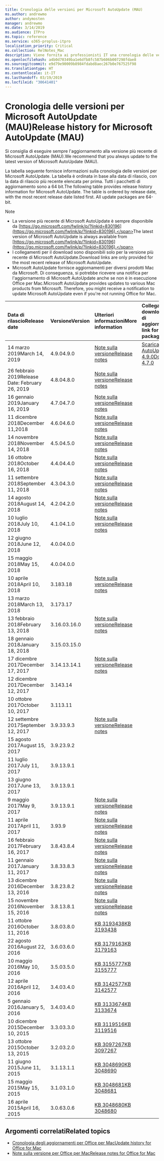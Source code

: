 ```yaml
---
title: Cronologia delle versioni per Microsoft AutoUpdate (MAU)
ms.author: andrewmo
author: andymosten
manager: andrewmo
ms.date: 3/14/2019
ms.audience: ITPro
ms.topic: reference
ms.service: o365-proplus-itpro
localization_priority: Critical
ms.collection: RelNotes_Mac
description: Viene fornita ai professionisti IT una cronologia delle versioni per Microsoft AutoUpdate (MAU)
ms.openlocfilehash: a4b0d70349ba1e6dfb8fc587b606b007298fdae8
ms.sourcegitcommit: e9d79e90009b8984fdabd8aec267b0e767525f98
ms.translationtype: HT
ms.contentlocale: it-IT
ms.lasthandoff: 03/19/2019
ms.locfileid: "30641401"
---
```

# <a name="release-history-for-microsoft-autoupdate-mau"></a><span data-ttu-id="8092d-103">Cronologia delle versioni per Microsoft AutoUpdate (MAU)</span><span class="sxs-lookup"><span data-stu-id="8092d-103">Release history for Microsoft AutoUpdate (MAU)</span></span>
 
<span data-ttu-id="8092d-104">Si consiglia di eseguire sempre l'aggiornamento alla versione più recente di Microsoft AutoUpdate (MAU).</span><span class="sxs-lookup"><span data-stu-id="8092d-104">We recommend that you always update to the latest version of Microsoft AutoUpdate (MAU).</span></span>

<span data-ttu-id="8092d-p101">La tabella seguente fornisce informazioni sulla cronologia delle versioni per Microsoft AutoUpdate. La tabella è ordinata in base alla data di rilascio, con la data di rilascio più recente elencata per prima. Tutti i pacchetti di aggiornamento sono a 64 bit.</span><span class="sxs-lookup"><span data-stu-id="8092d-p101">The following table provides release history information for Microsoft AutoUpdate. The table is ordered by release date, with the most recent release date listed first. All update packages are 64-bit.</span></span>


> [!NOTE]
> - <span data-ttu-id="8092d-108">La versione più recente di Microsoft AutoUpdate è sempre disponibile da [https://go.microsoft.com/fwlink/p/?linkid=830196](https://go.microsoft.com/fwlink/p/?linkid=830196).</span><span class="sxs-lookup"><span data-stu-id="8092d-108">The latest version of Microsoft AutoUpdate is always available from [https://go.microsoft.com/fwlink/p/?linkid=830196](https://go.microsoft.com/fwlink/p/?linkid=830196).</span></span>
> - <span data-ttu-id="8092d-109">I collegamenti per il download sono disponibili solo per la versione più recente di Microsoft AutoUpdate.</span><span class="sxs-lookup"><span data-stu-id="8092d-109">Download links are only provided for the most recent release of Microsoft AutoUpdate.</span></span>
> - <span data-ttu-id="8092d-p102">Microsoft AutoUpdate fornisce aggiornamenti per diversi prodotti Mac da Microsoft. Di conseguenza, si potrebbe ricevere una notifica per l'aggiornamento di Microsoft AutoUpdate anche se non è in esecuzione Office per Mac.</span><span class="sxs-lookup"><span data-stu-id="8092d-p102">Microsoft AutoUpdate provides updates to various Mac products from Microsoft. Therefore, you might receive a notification to update Microsoft AutoUpdate even if you're not running Office for Mac.</span></span>
  
|<span data-ttu-id="8092d-112">**Data di rilascio**</span><span class="sxs-lookup"><span data-stu-id="8092d-112">**Release date**</span></span>|<span data-ttu-id="8092d-113">**Versione**</span><span class="sxs-lookup"><span data-stu-id="8092d-113">**Version**</span></span>|<span data-ttu-id="8092d-114">**Ulteriori informazioni**</span><span class="sxs-lookup"><span data-stu-id="8092d-114">**More information**</span></span>|<span data-ttu-id="8092d-115">**Collegamento per il download del pacchetto di aggiornamento**</span><span class="sxs-lookup"><span data-stu-id="8092d-115">**Download link for the update package**</span></span>|
|:-----|:-----|:-----|:-----|
|<span data-ttu-id="8092d-116">14 marzo 2019</span><span class="sxs-lookup"><span data-stu-id="8092d-116">March 14, 2019</span></span> <br/>|<span data-ttu-id="8092d-117">4.9.0</span><span class="sxs-lookup"><span data-stu-id="8092d-117">4.9.0</span></span> <br/> | [<span data-ttu-id="8092d-118">Note sulla versione</span><span class="sxs-lookup"><span data-stu-id="8092d-118">Release notes</span></span>](release-notes-office-for-mac.md#march-2019-release) <br/> |[<span data-ttu-id="8092d-119">Scarica Microsoft AutoUpdate 4.9.0</span><span class="sxs-lookup"><span data-stu-id="8092d-119">Download MAU 4.7.0</span></span>](https://go.microsoft.com/fwlink/p/?linkid=830196) <br/> |
|<span data-ttu-id="8092d-120">26 febbraio 2019</span><span class="sxs-lookup"><span data-stu-id="8092d-120">Release Date: February 26, 2019</span></span> <br/>|<span data-ttu-id="8092d-121">4.8.0</span><span class="sxs-lookup"><span data-stu-id="8092d-121">4.8.0</span></span> <br/> | [<span data-ttu-id="8092d-122">Note sulla versione</span><span class="sxs-lookup"><span data-stu-id="8092d-122">Release notes</span></span>](release-notes-office-for-mac.md#january-2019-release) <br/> |<br/> |
|<span data-ttu-id="8092d-123">16 gennaio 2019</span><span class="sxs-lookup"><span data-stu-id="8092d-123">January 16, 2019</span></span> <br/>|<span data-ttu-id="8092d-124">4.7.0</span><span class="sxs-lookup"><span data-stu-id="8092d-124">4.7.0</span></span> <br/> | [<span data-ttu-id="8092d-125">Note sulla versione</span><span class="sxs-lookup"><span data-stu-id="8092d-125">Release notes</span></span>](release-notes-office-for-mac.md#january-2019-release) <br/> | |
|<span data-ttu-id="8092d-126">11 dicembre 2018</span><span class="sxs-lookup"><span data-stu-id="8092d-126">December 11,2018</span></span> <br/>|<span data-ttu-id="8092d-127">4.6.0</span><span class="sxs-lookup"><span data-stu-id="8092d-127">4.6.0</span></span> <br/> | [<span data-ttu-id="8092d-128">Note sulla versione</span><span class="sxs-lookup"><span data-stu-id="8092d-128">Release notes</span></span>](release-notes-office-for-mac.md#december-2018-release) <br/> ||
|<span data-ttu-id="8092d-129">14 novembre 2018</span><span class="sxs-lookup"><span data-stu-id="8092d-129">November 14, 2018</span></span> <br/> |<span data-ttu-id="8092d-130">4.5.0</span><span class="sxs-lookup"><span data-stu-id="8092d-130">4.5.0</span></span> <br/> |[<span data-ttu-id="8092d-131">Note sulla versione</span><span class="sxs-lookup"><span data-stu-id="8092d-131">Release notes</span></span>](release-notes-office-for-mac.md#november-2018-release) <br/> | |
|<span data-ttu-id="8092d-132">16 ottobre 2018</span><span class="sxs-lookup"><span data-stu-id="8092d-132">October 16, 2018</span></span> <br/> |<span data-ttu-id="8092d-133">4.4.0</span><span class="sxs-lookup"><span data-stu-id="8092d-133">4.4.0</span></span> <br/> |[<span data-ttu-id="8092d-134">Note sulla versione</span><span class="sxs-lookup"><span data-stu-id="8092d-134">Release notes</span></span>](release-notes-office-for-mac.md#october-2018-release) <br/> | |
|<span data-ttu-id="8092d-135">11 settembre 2018</span><span class="sxs-lookup"><span data-stu-id="8092d-135">September 11, 2018</span></span>  <br/> |<span data-ttu-id="8092d-136">4.3.0</span><span class="sxs-lookup"><span data-stu-id="8092d-136">4.3.0</span></span>  <br/> |[<span data-ttu-id="8092d-137">Note sulla versione</span><span class="sxs-lookup"><span data-stu-id="8092d-137">Release notes</span></span>](release-notes-office-for-mac.md#september-2018-release) <br/> | |
|<span data-ttu-id="8092d-138">14 agosto 2018</span><span class="sxs-lookup"><span data-stu-id="8092d-138">August 14, 2018</span></span>  <br/> |<span data-ttu-id="8092d-139">4.2.0</span><span class="sxs-lookup"><span data-stu-id="8092d-139">4.2.0</span></span>  <br/> |[<span data-ttu-id="8092d-140">Note sulla versione</span><span class="sxs-lookup"><span data-stu-id="8092d-140">Release notes</span></span>](release-notes-office-for-mac.md#august-2018-release) <br/> | |
|<span data-ttu-id="8092d-141">10 luglio 2018</span><span class="sxs-lookup"><span data-stu-id="8092d-141">July 10, 2018</span></span>  <br/> |<span data-ttu-id="8092d-142">4.1.0</span><span class="sxs-lookup"><span data-stu-id="8092d-142">4.1.0</span></span>  <br/> |[<span data-ttu-id="8092d-143">Note sulla versione</span><span class="sxs-lookup"><span data-stu-id="8092d-143">Release notes</span></span>](release-notes-office-for-mac.md#july-2018-release) <br/> | |
|<span data-ttu-id="8092d-144">12 giugno 2018</span><span class="sxs-lookup"><span data-stu-id="8092d-144">June 12, 2018</span></span>  <br/> |<span data-ttu-id="8092d-145">4.0.0</span><span class="sxs-lookup"><span data-stu-id="8092d-145">4.0.0</span></span>  <br/> |||
|<span data-ttu-id="8092d-146">15 maggio 2018</span><span class="sxs-lookup"><span data-stu-id="8092d-146">May 15, 2018</span></span>  <br/> |<span data-ttu-id="8092d-147">4.0.0</span><span class="sxs-lookup"><span data-stu-id="8092d-147">4.0.0</span></span>  <br/> |||
|<span data-ttu-id="8092d-148">10 aprile 2018</span><span class="sxs-lookup"><span data-stu-id="8092d-148">April 10, 2018</span></span>  <br/> |<span data-ttu-id="8092d-149">3.18</span><span class="sxs-lookup"><span data-stu-id="8092d-149">3.18</span></span>  <br/> |[<span data-ttu-id="8092d-150">Note sulla versione</span><span class="sxs-lookup"><span data-stu-id="8092d-150">Release notes</span></span>](release-notes-office-for-mac.md#april-2018-release) <br/> ||
|<span data-ttu-id="8092d-151">13 marzo 2018</span><span class="sxs-lookup"><span data-stu-id="8092d-151">March 13, 2018</span></span>  <br/> |<span data-ttu-id="8092d-152">3.17</span><span class="sxs-lookup"><span data-stu-id="8092d-152">3.17</span></span>  <br/> |||
|<span data-ttu-id="8092d-153">13 febbraio 2018</span><span class="sxs-lookup"><span data-stu-id="8092d-153">February 13, 2018</span></span>  <br/> |<span data-ttu-id="8092d-154">3.16.0</span><span class="sxs-lookup"><span data-stu-id="8092d-154">3.16.0</span></span>  <br/> |[<span data-ttu-id="8092d-155">Note sulla versione</span><span class="sxs-lookup"><span data-stu-id="8092d-155">Release notes</span></span>](release-notes-office-for-mac.md#february-2018-release) <br/> | <br/> |
|<span data-ttu-id="8092d-156">18 gennaio 2018</span><span class="sxs-lookup"><span data-stu-id="8092d-156">January 18, 2018</span></span>  <br/> |<span data-ttu-id="8092d-157">3.15.0</span><span class="sxs-lookup"><span data-stu-id="8092d-157">3.15.0</span></span>  <br/> |<br/> |
|<span data-ttu-id="8092d-158">17 dicembre 2017</span><span class="sxs-lookup"><span data-stu-id="8092d-158">December 17, 2017</span></span>  <br/> |<span data-ttu-id="8092d-159">3.14.1</span><span class="sxs-lookup"><span data-stu-id="8092d-159">3.14.1</span></span>  <br/> |[<span data-ttu-id="8092d-160">Note sulla versione</span><span class="sxs-lookup"><span data-stu-id="8092d-160">Release notes</span></span>](release-notes-office-for-mac.md#december-2017-release) <br/> | <br/> |
|<span data-ttu-id="8092d-161">12 dicembre 2017</span><span class="sxs-lookup"><span data-stu-id="8092d-161">December 12, 2017</span></span>  <br/> |<span data-ttu-id="8092d-162">3.14</span><span class="sxs-lookup"><span data-stu-id="8092d-162">3.14</span></span>  <br/> ||  <br/> |
|<span data-ttu-id="8092d-163">10 ottobre 2017</span><span class="sxs-lookup"><span data-stu-id="8092d-163">October 10, 2017</span></span>  <br/> |<span data-ttu-id="8092d-164">3.11</span><span class="sxs-lookup"><span data-stu-id="8092d-164">3.11</span></span>  <br/> ||<br/> |
|<span data-ttu-id="8092d-165">12 settembre 2017</span><span class="sxs-lookup"><span data-stu-id="8092d-165">September 12, 2017</span></span>  <br/> |<span data-ttu-id="8092d-166">3.9.3</span><span class="sxs-lookup"><span data-stu-id="8092d-166">3.9.3</span></span>  <br/> |[<span data-ttu-id="8092d-167">Note sulla versione</span><span class="sxs-lookup"><span data-stu-id="8092d-167">Release notes</span></span>](release-notes-office-for-mac.md#september-2017-release) <br/> |<br/> |
|<span data-ttu-id="8092d-168">15 agosto 2017</span><span class="sxs-lookup"><span data-stu-id="8092d-168">August 15, 2017</span></span>  <br/> |<span data-ttu-id="8092d-169">3.9.2</span><span class="sxs-lookup"><span data-stu-id="8092d-169">3.9.2</span></span>  <br/> || <br/> |
|<span data-ttu-id="8092d-170">11 luglio 2017</span><span class="sxs-lookup"><span data-stu-id="8092d-170">July 11, 2017</span></span>  <br/> |<span data-ttu-id="8092d-171">3.9.1</span><span class="sxs-lookup"><span data-stu-id="8092d-171">3.9.1</span></span>  <br/> || <br/> |
|<span data-ttu-id="8092d-172">13 giugno 2017</span><span class="sxs-lookup"><span data-stu-id="8092d-172">June 13, 2017</span></span>  <br/> |<span data-ttu-id="8092d-173">3.9.1</span><span class="sxs-lookup"><span data-stu-id="8092d-173">3.9.1</span></span>  <br/> || <br/> |
|<span data-ttu-id="8092d-174">9 maggio 2017</span><span class="sxs-lookup"><span data-stu-id="8092d-174">May 9, 2017</span></span>  <br/> |<span data-ttu-id="8092d-175">3.9.1</span><span class="sxs-lookup"><span data-stu-id="8092d-175">3.9.1</span></span>  <br/> |[<span data-ttu-id="8092d-176">Note sulla versione</span><span class="sxs-lookup"><span data-stu-id="8092d-176">Release notes</span></span>](release-notes-office-for-mac.md#may-2017-release) <br/> | <br/> |
|<span data-ttu-id="8092d-177">11 aprile 2017</span><span class="sxs-lookup"><span data-stu-id="8092d-177">April 11, 2017</span></span>  <br/> |<span data-ttu-id="8092d-178">3.9</span><span class="sxs-lookup"><span data-stu-id="8092d-178">3.9</span></span>  <br/> |[<span data-ttu-id="8092d-179">Note sulla versione</span><span class="sxs-lookup"><span data-stu-id="8092d-179">Release notes</span></span>](release-notes-office-for-mac.md#april-2017-release) <br/> |  <br/> |
|<span data-ttu-id="8092d-180">16 febbraio 2017</span><span class="sxs-lookup"><span data-stu-id="8092d-180">February 16, 2017</span></span>  <br/> |<span data-ttu-id="8092d-181">3.8.4</span><span class="sxs-lookup"><span data-stu-id="8092d-181">3.8.4</span></span>  <br/> |[<span data-ttu-id="8092d-182">Note sulla versione</span><span class="sxs-lookup"><span data-stu-id="8092d-182">Release notes</span></span>](release-notes-office-for-mac.md#february-2017-release) <br/> | <br/> |
|<span data-ttu-id="8092d-183">11 gennaio 2017</span><span class="sxs-lookup"><span data-stu-id="8092d-183">January 11, 2017</span></span>  <br/> |<span data-ttu-id="8092d-184">3.8.3</span><span class="sxs-lookup"><span data-stu-id="8092d-184">3.8.3</span></span>  <br/> |[<span data-ttu-id="8092d-185">Note sulla versione</span><span class="sxs-lookup"><span data-stu-id="8092d-185">Release notes</span></span>](release-notes-office-for-mac.md#january-2017-release) <br/> | <br/> |
|<span data-ttu-id="8092d-186">13 dicembre 2016</span><span class="sxs-lookup"><span data-stu-id="8092d-186">December 13, 2016</span></span>  <br/> |<span data-ttu-id="8092d-187">3.8.2</span><span class="sxs-lookup"><span data-stu-id="8092d-187">3.8.2</span></span>  <br/> |[<span data-ttu-id="8092d-188">Note sulla versione</span><span class="sxs-lookup"><span data-stu-id="8092d-188">Release notes</span></span>](release-notes-office-for-mac.md#december-2016-release) <br/> | <br/> |
|<span data-ttu-id="8092d-189">15 novembre 2016</span><span class="sxs-lookup"><span data-stu-id="8092d-189">November 15, 2016</span></span>  <br/> |<span data-ttu-id="8092d-190">3.8.1</span><span class="sxs-lookup"><span data-stu-id="8092d-190">3.8.1</span></span>  <br/> |[<span data-ttu-id="8092d-191">Note sulla versione</span><span class="sxs-lookup"><span data-stu-id="8092d-191">Release notes</span></span>](release-notes-office-for-mac.md#november-2016-release) <br/> | <br/> |
|<span data-ttu-id="8092d-192">11 ottobre 2016</span><span class="sxs-lookup"><span data-stu-id="8092d-192">October 11, 2016</span></span>  <br/> |<span data-ttu-id="8092d-193">3.8.0</span><span class="sxs-lookup"><span data-stu-id="8092d-193">3.8.0</span></span>  <br/> |[<span data-ttu-id="8092d-194">KB 3193438</span><span class="sxs-lookup"><span data-stu-id="8092d-194">KB 3193438</span></span>](https://support.microsoft.com/kb/3193438) <br/> | <br/> |
|<span data-ttu-id="8092d-195">22 agosto 2016</span><span class="sxs-lookup"><span data-stu-id="8092d-195">August 22, 2016</span></span>  <br/> |<span data-ttu-id="8092d-196">3.6.0</span><span class="sxs-lookup"><span data-stu-id="8092d-196">3.6.0</span></span>  <br/> |[<span data-ttu-id="8092d-197">KB 3179163</span><span class="sxs-lookup"><span data-stu-id="8092d-197">KB 3179163</span></span>](https://support.microsoft.com/kb/3179163) <br/> | <br/> |
|<span data-ttu-id="8092d-198">10 maggio 2016</span><span class="sxs-lookup"><span data-stu-id="8092d-198">May 10, 2016</span></span>  <br/> |<span data-ttu-id="8092d-199">3.5.0</span><span class="sxs-lookup"><span data-stu-id="8092d-199">3.5.0</span></span>  <br/> |[<span data-ttu-id="8092d-200">KB 3155777</span><span class="sxs-lookup"><span data-stu-id="8092d-200">KB 3155777</span></span>](https://support.microsoft.com/kb/3155777) <br/> | <br/> |
|<span data-ttu-id="8092d-201">12 aprile 2016</span><span class="sxs-lookup"><span data-stu-id="8092d-201">April 12, 2016</span></span>  <br/> |<span data-ttu-id="8092d-202">3.4.0</span><span class="sxs-lookup"><span data-stu-id="8092d-202">3.4.0</span></span>  <br/> |[<span data-ttu-id="8092d-203">KB 3142577</span><span class="sxs-lookup"><span data-stu-id="8092d-203">KB 3142577</span></span>](https://support.microsoft.com/kb/3142577) <br/> | <br/> |
|<span data-ttu-id="8092d-204">5 gennaio 2016</span><span class="sxs-lookup"><span data-stu-id="8092d-204">January 5, 2016</span></span>  <br/> |<span data-ttu-id="8092d-205">3.4.0</span><span class="sxs-lookup"><span data-stu-id="8092d-205">3.4.0</span></span>  <br/> |[<span data-ttu-id="8092d-206">KB 3133674</span><span class="sxs-lookup"><span data-stu-id="8092d-206">KB 3133674</span></span>](https://support.microsoft.com/kb/3133674) <br/> | <br/> |
|<span data-ttu-id="8092d-207">10 dicembre 2015</span><span class="sxs-lookup"><span data-stu-id="8092d-207">December 10, 2015</span></span>  <br/> |<span data-ttu-id="8092d-208">3.3.0</span><span class="sxs-lookup"><span data-stu-id="8092d-208">3.3.0</span></span>  <br/> |[<span data-ttu-id="8092d-209">KB 3119516</span><span class="sxs-lookup"><span data-stu-id="8092d-209">KB 3119516</span></span>](https://support.microsoft.com/kb/3119516) <br/> | <br/> |
|<span data-ttu-id="8092d-210">13 ottobre 2015</span><span class="sxs-lookup"><span data-stu-id="8092d-210">October 13, 2015</span></span>  <br/> |<span data-ttu-id="8092d-211">3.2.0</span><span class="sxs-lookup"><span data-stu-id="8092d-211">3.2.0</span></span>  <br/> |[<span data-ttu-id="8092d-212">KB 3097267</span><span class="sxs-lookup"><span data-stu-id="8092d-212">KB 3097267</span></span>](https://support.microsoft.com/kb/3097267) <br/> | <br/> |
|<span data-ttu-id="8092d-213">11 giugno 2015</span><span class="sxs-lookup"><span data-stu-id="8092d-213">June 11, 2015</span></span>  <br/> |<span data-ttu-id="8092d-214">3.1.1</span><span class="sxs-lookup"><span data-stu-id="8092d-214">3.1.1</span></span>  <br/> |[<span data-ttu-id="8092d-215">KB 3048690</span><span class="sxs-lookup"><span data-stu-id="8092d-215">KB 3048690</span></span>](https://support.microsoft.com/kb/3048690) <br/> | <br/> |
|<span data-ttu-id="8092d-216">15 maggio 2015</span><span class="sxs-lookup"><span data-stu-id="8092d-216">May 15, 2015</span></span>  <br/> |<span data-ttu-id="8092d-217">3.1.0</span><span class="sxs-lookup"><span data-stu-id="8092d-217">3.1.0</span></span>  <br/> |[<span data-ttu-id="8092d-218">KB 3048681</span><span class="sxs-lookup"><span data-stu-id="8092d-218">KB 3048681</span></span>](https://support.microsoft.com/kb/3048681) <br/> | <br/> |
|<span data-ttu-id="8092d-219">16 aprile 2015</span><span class="sxs-lookup"><span data-stu-id="8092d-219">April 16, 2015</span></span>  <br/> |<span data-ttu-id="8092d-220">3.0.6</span><span class="sxs-lookup"><span data-stu-id="8092d-220">3.0.6</span></span>  <br/> |[<span data-ttu-id="8092d-221">KB 3048680</span><span class="sxs-lookup"><span data-stu-id="8092d-221">KB 3048680</span></span>](https://support.microsoft.com/kb/3048680) <br/> | <br/> |

## <a name="related-topics"></a><span data-ttu-id="8092d-222">Argomenti correlati</span><span class="sxs-lookup"><span data-stu-id="8092d-222">Related topics</span></span>

- [<span data-ttu-id="8092d-223">Cronologia degli aggiornamenti per Office per Mac</span><span class="sxs-lookup"><span data-stu-id="8092d-223">Update history for Office for Mac</span></span>](update-history-office-for-mac.md)
- [<span data-ttu-id="8092d-224">Note sulla versione per Office per Mac</span><span class="sxs-lookup"><span data-stu-id="8092d-224">Release notes for Office for Mac</span></span>](release-notes-office-for-mac.md) 